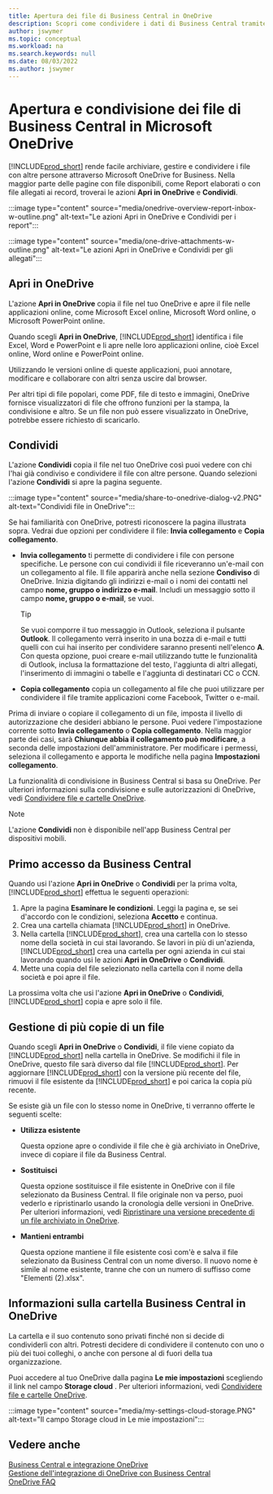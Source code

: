 ```yaml
---
title: Apertura dei file di Business Central in OneDrive
description: Scopri come condividere i dati di Business Central tramite OneDrive for Business.
author: jswymer
ms.topic: conceptual
ms.workload: na
ms.search.keywords: null
ms.date: 08/03/2022
ms.author: jswymer
---
```

# Apertura e condivisione dei file di Business Central in Microsoft OneDrive

[!INCLUDE[prod_short](includes/prod_short.md)] rende facile archiviare, gestire e condividere i file con altre persone attraverso Microsoft OneDrive for Business. Nella maggior parte delle pagine con file disponibili, come Report elaborati o con file allegati ai record, troverai le azioni **Apri in OneDrive** e **Condividi**.


:::image type="content" source="media/onedrive-overview-report-inbox-w-outline.png" alt-text="Le azioni Apri in OneDrive e Condividi per i report":::


:::image type="content" source="media/one-drive-attachments-w-outline.png" alt-text="Le azioni Apri in OneDrive e Condividi per gli allegati":::


## Apri in OneDrive

L'azione **Apri in OneDrive** copia il file nel tuo OneDrive e apre il file nelle applicazioni online, come Microsoft Excel online, Microsoft Word online, o Microsoft PowerPoint online. 

<!--## Working with different types of files-->

Quando scegli **Apri in OneDrive**, [!INCLUDE[prod_short](includes/prod_short.md)] identifica i file Excel, Word e PowerPoint e li apre nelle loro applicazioni online, cioè Excel online, Word online e PowerPoint online. 

Utilizzando le versioni online di queste applicazioni, puoi annotare, modificare e collaborare con altri senza uscire dal browser.

Per altri tipi di file popolari, come PDF, file di testo e immagini, OneDrive fornisce visualizzatori di file che offrono funzioni per la stampa, la condivisione e altro. Se un file non può essere visualizzato in OneDrive, potrebbe essere richiesto di scaricarlo.

## Condividi

L'azione **Condividi** copia il file nel tuo OneDrive così puoi vedere con chi l'hai già condiviso e condividere il file con altre persone. Quando selezioni l'azione **Condividi** si apre la pagina seguente.

:::image type="content" source="media/share-to-onedrive-dialog-v2.PNG" alt-text="Condividi file in OneDrive":::

Se hai familiarità con OneDrive, potresti riconoscere la pagina illustrata sopra. Vedrai due opzioni per condividere il file: **Invia collegamento** e **Copia collegamento**.

- **Invia collegamento** ti permette di condividere i file con persone specifiche. Le persone con cui condividi il file riceveranno un'e-mail con un collegamento al file. Il file apparirà anche nella sezione **Condiviso** di OneDrive. Inizia digitando gli indirizzi e-mail o i nomi dei contatti nel campo **nome, gruppo o indirizzo e-mail**. Includi un messaggio sotto il campo **nome, gruppo o e-mail**, se vuoi.

  > [!TIP]
  > Se vuoi comporre il tuo messaggio in Outlook, seleziona il pulsante **Outlook**. Il collegamento verrà inserito in una bozza di e-mail e tutti quelli con cui hai inserito per condividere saranno presenti nell'elenco **A**. Con questa opzione, puoi creare e-mail utilizzando tutte le funzionalità di Outlook, inclusa la formattazione del testo, l'aggiunta di altri allegati, l'inserimento di immagini o tabelle e l'aggiunta di destinatari CC o CCN.

- **Copia collegamento** copia un collegamento al file che puoi utilizzare per condividere il file tramite applicazioni come Facebook, Twitter o e-mail. 

Prima di inviare o copiare il collegamento di un file, imposta il livello di autorizzazione che desideri abbiano le persone. Puoi vedere l'impostazione corrente sotto **Invia collegamento** o **Copia collegamento**. Nella maggior parte dei casi, sarà **Chiunque abbia il collegamento può modificare**, a seconda delle impostazioni dell'amministratore. Per modificare i permessi, seleziona il collegamento e apporta le modifiche nella pagina **Impostazioni collegamento**.

La funzionalità di condivisione in Business Central si basa su OneDrive. Per ulteriori informazioni sulla condivisione e sulle autorizzazioni di OneDrive, vedi [Condividere file e cartelle OneDrive](https://support.microsoft.com/en-us/office/share-onedrive-files-and-folders-9fcc2f7d-de0c-4cec-93b0-a82024800c07).

> [!NOTE]
> L'azione **Condividi** non è disponibile nell'app Business Central per dispositivi mobili.

## Primo accesso da Business Central

Quando usi l'azione **Apri in OneDrive** o **Condividi** per la prima volta, [!INCLUDE[prod_short](includes/prod_short.md)] effettua le seguenti operazioni:

1. Apre la pagina **Esaminare le condizioni**. Leggi la pagina e, se sei d'accordo con le condizioni, seleziona **Accetto** e continua.
2. Crea una cartella chiamata [!INCLUDE[prod_short](includes/prod_short.md)] in OneDrive. 
3. Nella cartella [!INCLUDE[prod_short](includes/prod_short.md)], crea una cartella con lo stesso nome della società in cui stai lavorando. Se lavori in più di un'azienda, [!INCLUDE[prod_short](includes/prod_short.md)] crea una cartella per ogni azienda in cui stai lavorando quando usi le azioni **Apri in OneDrive** o **Condividi**. 
4. Mette una copia del file selezionato nella cartella con il nome della società e poi apre il file. 

La prossima volta che usi l'azione **Apri in OneDrive** o **Condividi**, [!INCLUDE[prod_short](includes/prod_short.md)] copia e apre solo il file. 

## Gestione di più copie di un file

Quando scegli **Apri in OneDrive** o **Condividi**, il file viene copiato da [!INCLUDE[prod_short](includes/prod_short.md)] nella cartella in OneDrive. Se modifichi il file in OneDrive, questo file sarà diverso dal file [!INCLUDE[prod_short](includes/prod_short.md)]. Per aggiornare [!INCLUDE[prod_short](includes/prod_short.md)] con la versione più recente del file, rimuovi il file esistente da [!INCLUDE[prod_short](includes/prod_short.md)] e poi carica la copia più recente.

Se esiste già un file con lo stesso nome in OneDrive, ti verranno offerte le seguenti scelte:

- **Utilizza esistente**

  Questa opzione apre o condivide il file che è già archiviato in OneDrive, invece di copiare il file da Business Central.
  
- **Sostituisci**
  
  Questa opzione sostituisce il file esistente in OneDrive con il file selezionato da Business Central. Il file originale non va perso, puoi vederlo e ripristinarlo usando la cronologia delle versioni in OneDrive. Per ulteriori informazioni, vedi [Ripristinare una versione precedente di un file archiviato in OneDrive](https://support.microsoft.com/office/restore-a-previous-version-of-a-file-stored-in-onedrive).

- **Mantieni entrambi**
 
  Questa opzione mantiene il file esistente così com'è e salva il file selezionato da Business Central con un nome diverso. Il nuovo nome è simile al nome esistente, tranne che con un numero di suffisso come "Elementi (2).xlsx".

## Informazioni sulla cartella Business Central in OneDrive

La cartella e il suo contenuto sono privati finché non si decide di condividerli con altri. Potresti decidere di condividere il contenuto con uno o più dei tuoi colleghi, o anche con persone al di fuori della tua organizzazione. 

Puoi accedere al tuo OneDrive dalla pagina **Le mie impostazioni** scegliendo il link nel campo **Storage cloud** . Per ulteriori informazioni, vedi [Condividere file e cartelle OneDrive](https://support.microsoft.com/en-us/office/share-onedrive-files-and-folders-9fcc2f7d-de0c-4cec-93b0-a82024800c07).

:::image type="content" source="media/my-settings-cloud-storage.PNG" alt-text="Il campo Storage cloud in Le mie impostazioni":::

<!--## Extending the Connection to OneDrive
You can create an extension and connect it to... For more information, see...-->

## Vedere anche

[Business Central e integrazione OneDrive](across-onedrive-overview.md)  
[Gestione dell'integrazione di OneDrive con Business Central](admin-onedrive-integration.md)  
[OneDrive FAQ](admin-onedrive-faq.md)
